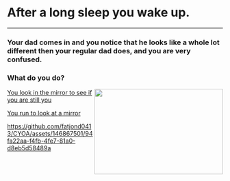 # After a long sleep you wake up.
---

### Your dad comes in and you notice that he looks like a whole lot different then your regular dad does, and you are very confused.

### What do you do?


 <img src="https://github.com/fatjond0413/CYOA/assets/146867501/8dc642ee-f56e-4045-b9a4-6de3a2353af3
" width="300" img align="right" width="100" height="200">


[You look in the mirror to see if you are still you](you.md)

[You run to look at a mirror](alien.md)

https://github.com/fatjond0413/CYOA/assets/146867501/94fa22aa-f4fb-4fe7-81a0-d8eb5d58489a
